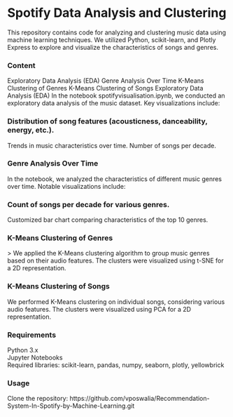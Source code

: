 # Spotify Data Analysis and Clustering
This repository contains code for analyzing and clustering music data using machine learning techniques. We utilized Python, scikit-learn, and Plotly Express to explore and visualize the characteristics of songs and genres.

<h3>Content</h3>
Exploratory Data Analysis (EDA)
Genre Analysis Over Time
K-Means Clustering of Genres
K-Means Clustering of Songs
Exploratory Data Analysis (EDA)
In the notebook spotifyvisualisation.ipynb, we conducted an exploratory data analysis of the music dataset. Key visualizations include:

<h3>Distribution of song features (acousticness, danceability, energy, etc.).</h3>
Trends in music characteristics over time.
Number of songs per decade.
<h3>Genre Analysis Over Time</h3>
In the notebook, we analyzed the characteristics of different music genres over time. Notable visualizations include:

<h3>Count of songs per decade for various genres.</h3>
Customized bar chart comparing characteristics of the top 10 genres.
<h3>K-Means Clustering of Genres</h3>>
We applied the K-Means clustering algorithm to group music genres based on their audio features. The clusters were visualized using t-SNE for a 2D representation.

<h3>K-Means Clustering of Songs</h3>
We performed K-Means clustering on individual songs, considering various audio features. The clusters were visualized using PCA for a 2D representation.

<h3>Requirements</h3>
Python 3.x <BR>
Jupyter Notebooks<BR>
Required libraries: scikit-learn, pandas, numpy, seaborn, plotly, yellowbrick <BR>

<H3>Usage</H3>
Clone the repository:
https://github.com/vposwalia/Recommendation-System-In-Spotify-by-Machine-Learning.git

